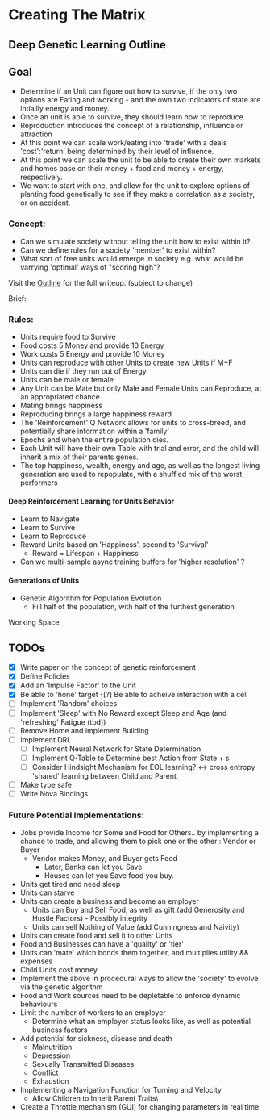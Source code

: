 # Creating The Matrix
## Deep Genetic Learning Outline

## Goal
 - Determine if an Unit can figure out how to survive, if the only two options are Eating and working - and the own two indicators of state are intiailly energy and money.
 - Once an unit is able to survive, they should learn how to reproduce.
 - Reproduction introduces the concept of a relationship, influence or attraction
 - At this point we can scale work/eating into 'trade' with a deals 'cost':'return' being determined by their level of influence.
 - At this point we can scale the unit to be able to create their own markets and homes base on their money + food and money + energy, respectively.
 - We want to start with one, and allow for the unit to explore options of planting food genetically to see if they make a correlation as a society, or on accident.

### Concept:
  - Can we simulate society without telling the unit how to exist within it?
  - Can we define rules for a society 'member' to exist within?
  - What sort of free units would emerge in society e.g. 
        what would be varrying 'optimal' ways of "scoring high"?

Visit the [Outline](https://github.com/alephpt/AI-Research/blob/main/python/expirimental_learning/ForRealLife/outline.md) for the full writeup. (subject to change)

Brief:
### Rules:
- Units require food to Survive
- Food costs 5 Money and provide 10 Energy
- Work costs 5 Energy and provide 10 Money
- Units can reproduce with other Units to create new Units if M+F
- Units can die if they run out of Energy
- Units can be male or female
- Any Unit can be Mate but only Male and Female Units can Reproduce, at an appropriated chance
- Mating brings happiness
- Reproducing brings a large happiness reward
- The 'Reinforcement' Q Network allows for units to cross-breed, and potentially share information within a 'family'
- Epochs end when the entire population dies.
- Each Unit will have their own Table with trial and error, and the child will inherit a mix of their parents genes.
- The top happiness, wealth, energy and age, as well as the longest living generation are used to repopulate, with a shuffled mix of the worst performers

#### Deep Reinforcement Learning for Units Behavior
   - Learn to Navigate
   - Learn to Survive
   - Learn to Reproduce
   - Reward Units based on 'Happiness', second to 'Survival'
       - Reward = Lifespan + Happiness
   - Can we multi-sample async training buffers for 'higher resolution' ?

#### Generations of Units
- Genetic Algorithm for Population Evolution
   -  Fill half of the population, with half of the furthest generation


Working Space:
## TODOs
 -[X] Write paper on the concept of genetic reinforcement
 -[X] Define Policies
 -[X] Add an 'Impulse Factor' to the Unit
 -[X] Be able to 'hone' target
 -[?] Be able to acheive interaction with a cell
 -[ ] Implement 'Random' choices
 -[ ] Implement 'Sleep' with No Reward except Sleep and Age (and 'refreshing' Fatigue (tbd))
 -[ ] Remove Home and implement Building
 -[ ] Implement DRL
    -[ ] Implement Neural Network for State Determination
    -[ ] Implement Q-Table to Determine best Action from State + s
    -[ ] Consider Hindsight Mechanism for EOL learning? <-> cross entropy 'shared' learning between Child and Parent
 -[ ] Make type safe
 -[ ] Write Nova Bindings

### Future Potential Implementations:
- Jobs provide Income for Some and Food for Others.. 
    by implementing a chance to trade, 
    and allowing them to pick one or the other : Vendor or Buyer
   - Vendor makes Money, and Buyer gets Food
        - Later, Banks can let you Save
        - Houses can let you Save food you buy.
- Units get tired and need sleep
- Units can starve
- Units can create a business and become an employer
    - Units can Buy and Sell Food, as well as gift (add Generosity and Hustle Factors) - Possibly integrity
    - Units can sell Nothing of Value (add Cunningness and Naivity)
- Units can create food and sell it to other Units
- Food and Businesses can have a 'quality' or 'tier' 
- Units can 'mate' which bonds them together, and multiplies utility && expenses
- Child Units cost money 
- Implement the above in procedural ways to allow the 'society' to evolve via the genetic algorithm
- Food and Work sources need to be depletable to enforce dynamic behaviours
- Limit the number of workers to an employer
    - Determine what an employer status looks like, as well as potential business factors
- Add potential for sickness, disease and death
    - Malnutrition
    - Depression
    - Sexually Transmitted Diseases
    - Conflict
    - Exhaustion
- Implementing a Navigation Function for Turning and Velocity
    - Allow Children to Inherit Parent Traits\
- Create a Throttle mechanism (GUI) for changing parameters in real time.